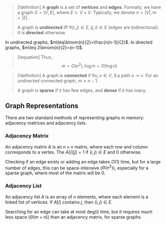 >[!definition]
>A **graph** is a set of **vertices** and **edges**. Formally, we have a graph $G=(V, E)$, where $E\subset V \times V$. Typically, we denote $n=|V|, m=|E|$.
>
>A graph is **undirected** iff $\forall (i, j) \in E, (j, i) \in E$ (edges are bidirectional). It is **directed** otherwise.

In undirected graphs, $m\leq\binom{n}{2}=\frac{n(n-1)}{2}$. In directed graphs, $m\leq 2\binom{n}{2}=(n-1)$. 

>[!equation]
>Thus, $$m=O(n^2), \log m = O(\log n)$$

>[!definition]
>A graph is **connected** if $\forall u, v\in V, \exists \text{ a path } u\rightsquigarrow v$. For an undirected connected graph, $m\geq n-1$. 
>
>A graph is **sparse** if it has few edges, and **dense** if it has many.

## Graph Representations

There are two standard methods of representing graphs in memory: adjacency matrices and adjacency lists.

### Adjacency Matrix

An adjacency matrix $A$ is an $n \times n$ matrix, where each row and column corresponds to a vertex. The $A[i][j]=1$ if $(i, j) \in E$ and $0$ otherwise. 

Checking if an edge exists or adding an edge takes $O(1)$ time, but for a large number of edges, this can be space-intensive ($\Theta(n^2)$), especially for a sparse graph, where most of the matrix will be 0.

### Adjacency List

An adjacency list $A$ is an array of $n$ elements, where each element is a linked list of vertices. If $A[i]$ contains $j$, then $(i, j) \in E$. 

Searching for an edge can take at most $\text{deg}(i)$ time, but it requires much less space ($\Theta(m+n)$) than an adjacency matrix, for sparse graphs. 



